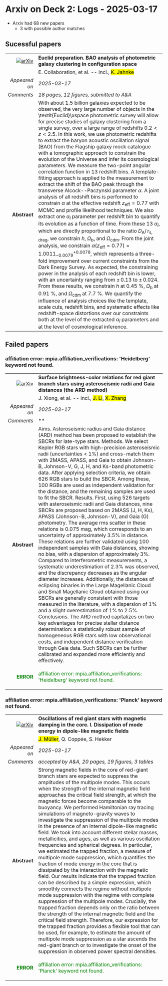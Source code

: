 # Arxiv on Deck 2: Logs - 2025-03-17

* Arxiv had 68 new papers
    * 3 with possible author matches

## Sucessful papers


|||
|---:|:---|
| [![arXiv](https://img.shields.io/badge/arXiv-2503.11621-b31b1b.svg)](https://arxiv.org/abs/2503.11621) | **Euclid preparation. BAO analysis of photometric galaxy clustering in configuration space**  |
|| E. Collaboration, et al. -- incl., <mark>K. Jahnke</mark> |
|*Appeared on*| *2025-03-17*|
|*Comments*| *18 pages, 12 figures, submitted to A&A*|
|**Abstract**|            With about 1.5 billion galaxies expected to be observed, the very large number of objects in the \textit{Euclid}\xspace photometric survey will allow for precise studies of galaxy clustering from a single survey, over a large range of redshifts $0.2 < z < 2.5$. In this work, we use photometric redshifts to extract the baryon acoustic oscillation signal (BAO) from the Flagship galaxy mock catalogue with a tomographic approach to constrain the evolution of the Universe and infer its cosmological parameters. We measure the two-point angular correlation function in 13 redshift bins. A template-fitting approach is applied to the measurement to extract the shift of the BAO peak through the transverse Alcock--Paczynski parameter $\alpha$. A joint analysis of all redshift bins is performed to constrain $\alpha$ at the effective redshift $z_\mathrm{eff}=0.77$ with MCMC and profile likelihood techniques. We also extract one $\alpha_i$ parameter per redshift bin to quantify its evolution as a function of time. From these 13 $\alpha_i$, which are directly proportional to the ratio $D_\mathrm{A}/\,r_\mathrm{s,\,drag}$, we constrain $h$, $\Omega_\mathrm{b}$, and $\Omega_\mathrm{cdm}$. From the joint analysis, we constrain $\alpha(z_\mathrm{eff}=0.77)=1.0011^{+0.0078}_{-0.0079}$, which represents a three-fold improvement over current constraints from the Dark Energy Survey. As expected, the constraining power in the analysis of each redshift bin is lower, with an uncertainty ranging from $\pm\,0.13$ to $\pm\,0.024$. From these results, we constrain $h$ at 0.45 %, $\Omega_\mathrm{b}$ at 0.91 %, and $\Omega_\mathrm{cdm}$ at 7.7 %. We quantify the influence of analysis choices like the template, scale cuts, redshift bins, and systematic effects like redshift-space distortions over our constraints both at the level of the extracted $\alpha_i$ parameters and at the level of cosmological inference.         |

## Failed papers

### affiliation error: mpia.affiliation_verifications: 'Heidelberg' keyword not found. 


|||
|---:|:---|
| [![arXiv](https://img.shields.io/badge/arXiv-2503.11155-b31b1b.svg)](https://arxiv.org/abs/2503.11155) | **Surface brightness-color relations for red giant branch stars using asteroseismic radii and Gaia distances (the ARD method)**  |
|| J. Xiong, et al. -- incl., <mark>J. Li</mark>, <mark>X. Zhang</mark> |
|*Appeared on*| *2025-03-17*|
|*Comments*| **|
|**Abstract**|            Aims. Asteroseismic radius and Gaia distance (ARD) method has been proposed to establish the SBCRs for late-type stars. Methods. We select Kepler RGB stars with high-precision asteroseismic radii (uncertainties < 1%) and cross-match them with 2MASS, APASS, and Gaia to obtain Johnson-B, Johnson-V, G, J, H, and Ks-band photometric data. After applying selection criteria, we obtain 626 RGB stars to build the SBCR. Among these, 100 RGBs are used as independent validation for the distance, and the remaining samples are used to fit the SBCR. Results. First, using 526 targets with asteroseismic radii and Gaia distances, nine SBCRs are proposed based on 2MASS (J, H, Ks), APASS (Johnson-B, Johnson-V), and Gaia (G) photometry. The average rms scatter in these relations is 0.075 mag, which corresponds to an uncertainty of approximately 3.5% in distance. These relations are further validated using 100 independent samples with Gaia distances, showing no bias, with a dispersion of approximately 3%. Compared to interferometric measurements, a systematic underestimation of 2.3% was observed, and the discrepancy decreases as the angular diameter increases. Additionally, the distances of eclipsing binaries in the Large Magellanic Cloud and Small Magellanic Cloud obtained using our SBCRs are generally consistent with those measured in the literature, with a dispersion of 1% and a slight overestimation of 1% to 2.5%. Conclusions. The ARD method capitalizes on two key advantages for precise stellar distance determination: a statistically robust sample of homogeneous RGB stars with low observational costs, and independent distance verification through Gaia data. Such SBCRs can be further calibrated and expanded more efficiently and effectively.         |
|<p style="color:green"> **ERROR** </p>| <p style="color:green">affiliation error: mpia.affiliation_verifications: 'Heidelberg' keyword not found.</p> |

### affiliation error: mpia.affiliation_verifications: 'Planck' keyword not found. 


|||
|---:|:---|
| [![arXiv](https://img.shields.io/badge/arXiv-2503.11451-b31b1b.svg)](https://arxiv.org/abs/2503.11451) | **Oscillations of red giant stars with magnetic damping in the core. I. Dissipation of mode energy in dipole-like magnetic fields**  |
|| <mark>J. Müller</mark>, Q. Coppée, S. Hekker |
|*Appeared on*| *2025-03-17*|
|*Comments*| *accepted by A&A, 20 pages, 19 figures, 3 tables*|
|**Abstract**|            Strong magnetic fields in the core of red-giant branch stars are expected to suppress the amplitudes of the multipole modes. This occurs when the strength of the internal magnetic field approaches the critical field strength, at which the magnetic forces become comparable to the buoyancy. We performed Hamiltonian ray tracing simulations of magneto-gravity waves to investigate the suppression of the multipole modes in the presence of an internal dipole-like magnetic field. We took into account different stellar masses, metallicities, and ages, as well as various oscillation frequencies and spherical degrees. In particular, we estimated the trapped fraction, a measure of multipole mode suppression, which quantifies the fraction of mode energy in the core that is dissipated by the interaction with the magnetic field. Our results indicate that the trapped fraction can be described by a simple expression, which smoothly connects the regime without multipole mode suppression with the regime with complete suppression of the multipole modes. Crucially, the trapped fraction depends only on the ratio between the strength of the internal magnetic field and the critical field strength. Therefore, our expression for the trapped fraction provides a flexible tool that can be used, for example, to estimate the amount of multipole mode suppression as a star ascends the red-giant branch or to investigate the onset of the suppression in observed power spectral densities.         |
|<p style="color:green"> **ERROR** </p>| <p style="color:green">affiliation error: mpia.affiliation_verifications: 'Planck' keyword not found.</p> |

